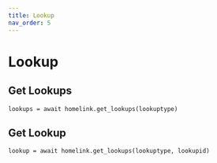 ```yaml
---
title: Lookup
nav_order: 5
---
```


# Lookup

## Get Lookups

```
lookups = await homelink.get_lookups(lookuptype)
```

## Get Lookup

```
lookup = await homelink.get_lookups(lookuptype, lookupid)
```

